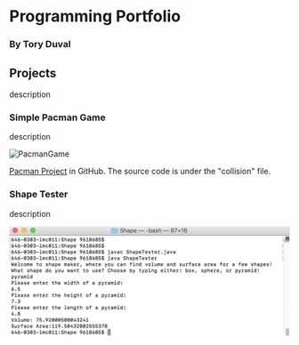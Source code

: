 # Programming Portfolio
### By Tory Duval


## Projects
  description

### Simple Pacman Game
  description
 
 ![PacmanGame](https://toryduval.github.io/programmingportfolio/ "Player and pellet")
 
 [Pacman Project](https://github.com/WREX-YX/pacMan/tree/master/src) in GitHub. The source code is under the "collision" file.
 
 
 ### Shape Tester
  description
  
  ![ShapeTester](https://github.com/toryduval/programmingportfolio/blob/master/Images/ShapeTester.png)
  
  
